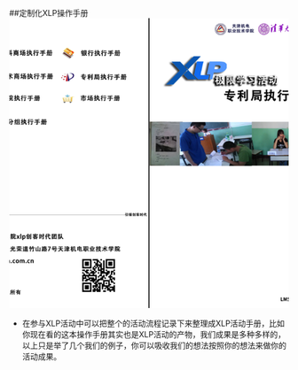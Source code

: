 ##定制化XLP操作手册
![](00.jpg)
<br>

- 在参与XLP活动中可以把整个的活动流程记录下来整理成XLP活动手册，比如你现在看的这本操作手册其实也是XLP活动的产物，我们成果是多种多样的，以上只是举了几个我们的例子，你可以吸收我们的想法按照你的想法来做你的活动成果。